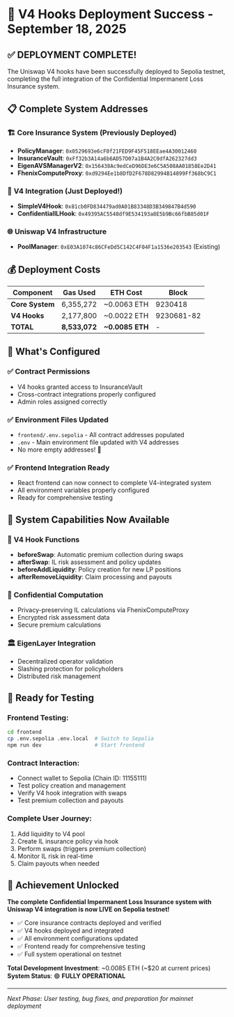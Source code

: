 # 🚀 V4 Hooks Deployment Success - September 18, 2025

## ✅ **DEPLOYMENT COMPLETE!**

The Uniswap V4 hooks have been successfully deployed to Sepolia testnet, completing the full integration of the Confidential Impermanent Loss Insurance system.

## 📋 **Complete System Addresses**

### 🏗️ **Core Insurance System** (Previously Deployed)

- **PolicyManager**: `0x0529693e6cF0f21FED9F45F518EEae4A30012460`
- **InsuranceVault**: `0xFf32b3A14a6b6AD57D07a1B4A2C0dfA262327dd3`
- **EigenAVSManagerV2**: `0x156438Ac9edCeD96DE3e6C5A508AA01858Ee2D41`
- **FhenixComputeProxy**: `0xd9294Ee1b8DfD2F678D82994B14899Ff368bC9C1`

### 🔗 **V4 Integration** (Just Deployed!)

- **SimpleV4Hook**: `0x81cb0FD834479ad0A01B83348D3B349847B4d590`
- **ConfidentialILHook**: `0x49395AC5548df9E534193a8E5b9Bc66fbB85d01F`

### 🌐 **Uniswap V4 Infrastructure**

- **PoolManager**: `0xE03A1074c86CFeDd5C142C4F04F1a1536e203543` (Existing)

## 💰 **Deployment Costs**

| Component       | Gas Used      | ETH Cost        | Block      |
| --------------- | ------------- | --------------- | ---------- |
| **Core System** | 6,355,272     | ~0.0063 ETH     | 9230418    |
| **V4 Hooks**    | 2,177,800     | ~0.0022 ETH     | 9230681-82 |
| **TOTAL**       | **8,533,072** | **~0.0085 ETH** | -          |

## 🔧 **What's Configured**

### ✅ **Contract Permissions**

- V4 hooks granted access to InsuranceVault
- Cross-contract integrations properly configured
- Admin roles assigned correctly

### ✅ **Environment Files Updated**

- `frontend/.env.sepolia` - All contract addresses populated
- `.env` - Main environment file updated with V4 addresses
- No more empty addresses! 🎉

### ✅ **Frontend Integration Ready**

- React frontend can now connect to complete V4-integrated system
- All environment variables properly configured
- Ready for comprehensive testing

## 🎯 **System Capabilities Now Available**

### 🔄 **V4 Hook Functions**

- **beforeSwap**: Automatic premium collection during swaps
- **afterSwap**: IL risk assessment and policy updates
- **beforeAddLiquidity**: Policy creation for new LP positions
- **afterRemoveLiquidity**: Claim processing and payouts

### 🧮 **Confidential Computation**

- Privacy-preserving IL calculations via FhenixComputeProxy
- Encrypted risk assessment data
- Secure premium calculations

### 🏛️ **EigenLayer Integration**

- Decentralized operator validation
- Slashing protection for policyholders
- Distributed risk management

## 🚀 **Ready for Testing**

### **Frontend Testing**:

```bash
cd frontend
cp .env.sepolia .env.local  # Switch to Sepolia
npm run dev                 # Start frontend
```

### **Contract Interaction**:

- Connect wallet to Sepolia (Chain ID: 11155111)
- Test policy creation and management
- Verify V4 hook integration with swaps
- Test premium collection and payouts

### **Complete User Journey**:

1. Add liquidity to V4 pool
2. Create IL insurance policy via hook
3. Perform swaps (triggers premium collection)
4. Monitor IL risk in real-time
5. Claim payouts when needed

## 🎉 **Achievement Unlocked**

**The complete Confidential Impermanent Loss Insurance system with Uniswap V4 integration is now LIVE on Sepolia testnet!**

- ✅ Core insurance contracts deployed and verified
- ✅ V4 hooks deployed and integrated
- ✅ All environment configurations updated
- ✅ Frontend ready for comprehensive testing
- ✅ Full system operational on testnet

**Total Development Investment**: ~0.0085 ETH (~$20 at current prices)
**System Status**: 🟢 **FULLY OPERATIONAL**

---

_Next Phase: User testing, bug fixes, and preparation for mainnet deployment_
